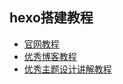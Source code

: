 ## hexo搭建教程

- [官网教程](https://hexo.io/zh-cn/docs/setup.html)
- [优秀博客教程](http://blog.csdn.net/chwshuang/article/details/52350518)
- [优秀主题设计讲解教程](https://github.com/Sam618/hexo-theme-sam#%E6%8F%92%E4%BB%B6%E5%87%86%E5%A4%87)